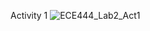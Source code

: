 Activity 1
![ECE444_Lab2_Act1](https://user-images.githubusercontent.com/113215877/192833715-6ac8ffa0-1f01-41ae-b7dc-83390837429c.png)
